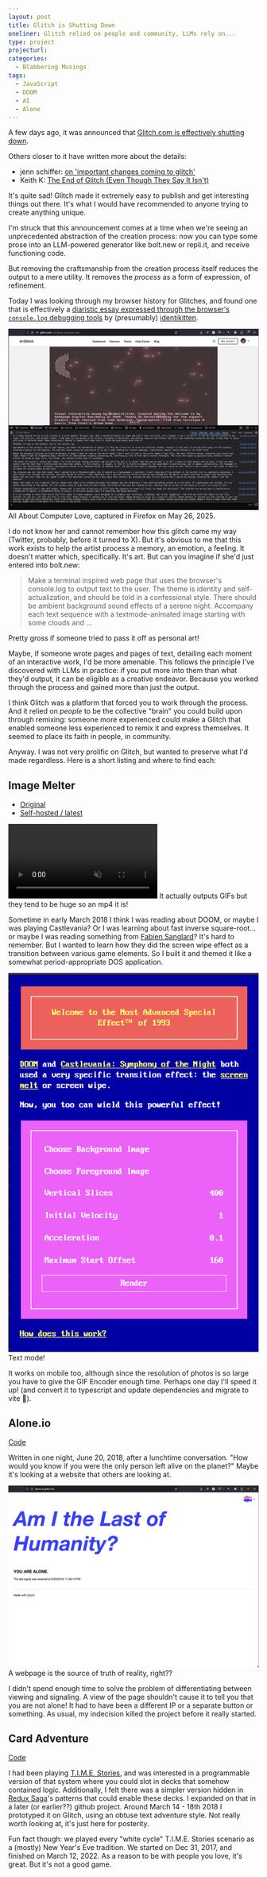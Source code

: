 ```yaml
---
layout: post
title: Glitch is Shutting Down
oneliner: Glitch relied on people and community, LLMs rely on...
type: project
projecturl:
categories:
  - Blabbering Musings
tags:
  - JavaScript
  - DOOM
  - AI
  - Alone
---
```


A few days ago, it was announced that [Glitch.com is effectively shutting down](https://blog.glitch.com/post/changes-are-coming-to-glitch/).

Others closer to it have written more about the details:

- jenn schiffer: [on 'important changes coming to glitch'](https://livelaugh.blog/posts/on-important-changes-coming-to-glitch/)
- Keith K: [The End of Glitch (Even Though They Say It Isn't)](https://keith.is/blog/the-end-of-glitch-even-though-they-say-it-isnt/)

It's quite sad! Glitch made it extremely easy to publish and get interesting things out there. It's what I would have recommended to anyone trying to create anything unique.

I'm struck that this announcement comes at a time when we're seeing an unprecedented abstraction of the creation process: now you can type some prose into an LLM-powered generator like bolt.new or repli.it, and receive functioning code.

But removing the craftsmanship from the creation process itself reduces the output to a mere utility. It removes the _process_ as a form of expression, of refinement.

Today I was looking through my browser history for Glitches, and found one that is effectively a [diaristic essay expressed through the browser's `console.log` debugging tools](https://glitch.com/~all-about-computer-love) by (presumably) [identikitten](https://github.com/identikitten/).

<div data-role="figure">
	<img style="max-width: 100%" src="/images/identikitten-all-about-computer-love.png" alt="All About Computer Love" />
	<span data-role="figcaption">All About Computer Love, captured in Firefox on May 26, 2025.</span>
</div>

I do not know her and cannot remember how this glitch came my way (Twitter, probably, before it turned to X). But it's obvious to me that this work exists to help the artist process a memory, an emotion, a feeling. It doesn't matter which, specifically. It's art. But can you imagine if she'd just entered into bolt.new:

> Make a terminal inspired web page that uses the browser's console.log to output text to the user. The theme is identity and self-actualization, and should be told in a confessional style. There should be ambient background sound effects of a serene night. Accompany each text sequence with a textmode-animated image starting with some clouds and ...

Pretty gross if someone tried to pass it off as personal art!

Maybe, if someone wrote pages and pages of text, detailing each moment of an interactive work, I'd be more amenable. This follows the principle I've discovered with LLMs in practice: if you put more into them than what they'd output, it can be eligible as a creative endeavor. Because you worked through the process and gained more than just the output.

I think Glitch was a platform that forced you to work through the process. And it relied on _people_ to be the collective "brain" you could build upon through remixing: someone more experienced could make a Glitch that enabled someone less experienced to remix it and express themselves. It seemed to place its faith in people, in community.

Anyway. I was not very prolific on Glitch, but wanted to preserve what I'd made regardless. Here is a short listing and where to find each:

## Image Melter

- [Original](https://image-melter.glitch.me/)
- [Self-hosted / latest](https://kirbysayshi.com/glitch/image-melter/public/index.html)

<div data-role="figure">
	<video loop autoplay muted style="max-width: 100%" src="/images/zuzu.mp4" alt="A demonstration of the image melting effect using my kitty, Zuzu."></video>
	<span data-role="figcaption">It actually outputs GIFs but they tend to be huge so an mp4 it is!</span>
</div>

Sometime in early March 2018 I think I was reading about DOOM, or maybe I was playing Castlevania? Or I was learning about fast inverse square-root... or maybe I was reading something from [Fabien Sanglard](https://fabiensanglard.net/)? It's hard to remember. But I wanted to learn how they did the screen wipe effect as a transition between various game elements. So I built it and themed it like a somewhat period-appropriate DOS application.

<div data-role="figure">
	<img style="max-width: 100%" src="/images/image-melter-002.png" alt="Welcome to the Most Advanced Special Effect™ of 1993">
	<span data-role="figcaption">Text mode!</span>
</div>

It works on mobile too, although since the resolution of photos is so large you have to give the GIF Encoder enough time. Perhaps one day I'll speed it up! (and convert it to typescript and update dependencies and migrate to vite 🤦).

## Alone.io

[Code](https://github.com/kirbysayshi/glitch/blob/main/alone-io/server.js)

Written in one night, June 20, 2018, after a lunchtime conversation. "How would you know if you were the only person left alive on the planet?" Maybe it's looking at a website that others are looking at.

<div data-role="figure">
	<img style="max-width: 100%" src="/images/alone-io.png" alt="Am I the last of humanity? YOU ARE ALONE.">
	<span data-role="figcaption">A webpage is the source of truth of reality, right??</span>
</div>

I didn't spend enough time to solve the problem of differentiating between viewing and signaling. A view of the page shouldn't cause it to tell you that you are not alone! It had to have been a different IP or a separate button or something. As usual, my indecision killed the project before it really started.

## Card Adventure

[Code](https://github.com/kirbysayshi/glitch/blob/main/card-adventure/script.js)

I had been playing [T.I.M.E. Stories](https://boardgamegeek.com/boardgame/146508/time-stories), and was interested in a programmable version of that system where you could slot in decks that somehow contained logic. Additionally, I felt there was a simpler version hidden in [Redux Saga](https://redux-saga.js.org/)'s patterns that could enable these decks. I expanded on that in a later (or earlier??) github project. Around March 14 - 18th 2018 I prototyped it on Glitch, using an obtuse text adventure style. Not really worth looking at, it's just here for posterity.

Fun fact though: we played every "white cycle" T.I.M.E. Stories scenario as a (mostly) New Year's Eve tradition. We started on Dec 31, 2017, and finished on March 12, 2022. As a reason to be with people you love, it's great. But it's not a good game.
